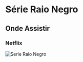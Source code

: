 # Série Raio Negro
## Onde Assistir
### Netflix
![Serie Raio Negro](https://github.com/gregoryeduard0/teste-workshop-do-ios/assets/146960792/863360c9-f805-4e0a-8ae0-e6e24dacd543)
